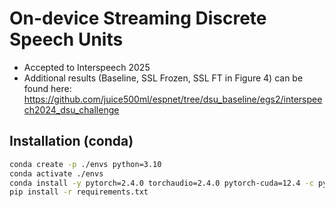 # On-device Streaming Discrete Speech Units
- Accepted to Interspeech 2025
- Additional results (Baseline, SSL Frozen, SSL FT in Figure 4) can be found here: https://github.com/juice500ml/espnet/tree/dsu_baseline/egs2/interspeech2024_dsu_challenge

## Installation (conda)
```sh
conda create -p ./envs python=3.10
conda activate ./envs
conda install -y pytorch=2.4.0 torchaudio=2.4.0 pytorch-cuda=12.4 -c pytorch -c nvidia
pip install -r requirements.txt
```
